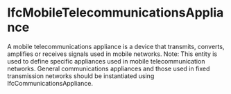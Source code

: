 IfcMobileTelecommunicationsAppliance
====================================

A mobile telecommunications appliance is a device that transmits, converts, amplifies or receives signals used in mobile networks.
Note: This entity is used to define specific appliances used in mobile telecommunication networks. General communications appliances and those used in fixed transmission networks should be instantiated using IfcCommunicationsAppliance.
